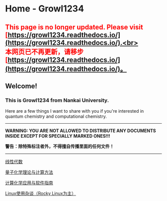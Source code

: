 # Home - Growl1234

## <font color=red>This page is no longer updated. Please visit [https://growl1234.readthedocs.io/](https://growl1234.readthedocs.io/).<br></br>本网页已不再更新，请移步[https://growl1234.readthedocs.io/](https://growl1234.readthedocs.io/)。</font>

## Welcome! 


### This is Growl1234 from Nankai University. 

Here are a few things I want to share with you if you're interested in quantum chemistry and computational chemistry.

___

**WARNING: YOU ARE NOT ALLOWED TO DISTRIBUTE ANY DOCUMENTS INSIDE EXCEPT FOR SPECIALLY MARKED ONES!!!**

**警告：除特殊标注者外，不得擅自传播里面的任何文件！**

___

[线性代数](/linear_algebra/)

[量子化学理论与计算方法](/quantum/)

[计算化学应用与软件指南](/applications/)

[Linux使用杂谈（Rocky Linux为主）](/linux/)
